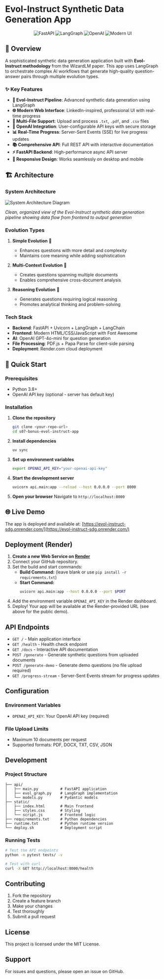 # Evol-Instruct Synthetic Data Generation App

<p align="center">
  <img src="https://img.shields.io/badge/FastAPI-0.116.1-009688?style=for-the-badge&logo=fastapi" alt="FastAPI">
  <img src="https://img.shields.io/badge/LangGraph-0.5.4-FF6B6B?style=for-the-badge&logo=python" alt="LangGraph">
  <img src="https://img.shields.io/badge/OpenAI-GPT--4o--mini-412991?style=for-the-badge&logo=openai" alt="OpenAI">
  <img src="https://img.shields.io/badge/React-Modern%20UI-61DAFB?style=for-the-badge&logo=react" alt="Modern UI">
</p>

## 🚀 Overview

A sophisticated synthetic data generation application built with **Evol-Instruct methodology** from the WizardLM paper. This app uses LangGraph to orchestrate complex AI workflows that generate high-quality question-answer pairs through multiple evolution types.

### ✨ Key Features

- **🎯 Evol-Instruct Pipeline**: Advanced synthetic data generation using LangGraph
- **🌐 Modern Web Interface**: LinkedIn-inspired, professional UI with real-time progress
- **📁 Multi-File Support**: Upload and process `.txt`, `.pdf`, and `.csv` files
- **🔑 OpenAI Integration**: User-configurable API keys with secure storage
- **📊 Real-Time Progress**: Server-Sent Events (SSE) for live progress updates
- **📚 Comprehensive API**: Full REST API with interactive documentation
- **⚡ FastAPI Backend**: High-performance async API server
- **🎨 Responsive Design**: Works seamlessly on desktop and mobile

## 🏗️ Architecture

### System Architecture

![System Architecture Diagram](https://i.imgur.com/58ktzG5.png)

*Clean, organized view of the Evol-Instruct synthetic data generation pipeline showing data flow from frontend to output generation*

### Evolution Types

1. **Simple Evolution** 🎯
   - Enhances questions with more detail and complexity
   - Maintains core meaning while adding sophistication

2. **Multi-Context Evolution** 🔗
   - Creates questions spanning multiple documents
   - Enables comprehensive cross-document analysis

3. **Reasoning Evolution** 🧠
   - Generates questions requiring logical reasoning
   - Promotes analytical thinking and problem-solving

### Tech Stack

- **Backend**: FastAPI + Uvicorn + LangGraph + LangChain
- **Frontend**: Modern HTML/CSS/JavaScript with Font Awesome
- **AI**: OpenAI GPT-4o-mini for question generation
- **File Processing**: PDF.js + Papa Parse for client-side parsing
- **Deployment**: Render.com cloud deployment

## 🚀 Quick Start

### Prerequisites

- Python 3.8+
- OpenAI API key (optional - server has default key)

### Installation

1. **Clone the repository**
   ```bash
   git clone <your-repo-url>
   cd s07-bonus-evol-instruct-app
   ```

2. **Install dependencies**
   ```bash
   uv sync
   ```

3. **Set up environment variables**
   ```bash
   export OPENAI_API_KEY="your-openai-api-key"
   ```

4. **Start the development server**
   ```bash
   uvicorn api.main:app --reload --host 0.0.0.0 --port 8000
   ```

5. **Open your browser**
   Navigate to `http://localhost:8000`

## 🌐 Live Demo

The app is deployed and available at: [https://evol-instruct-sdg.onrender.com/](https://evol-instruct-sdg.onrender.com/)

## Deployment (Render)

1. **Create a new Web Service on [Render](https://render.com/)**
2. Connect your GitHub repository.
3. Set the build and start commands:
   - **Build Command:** (leave blank or use `pip install -r requirements.txt`)
   - **Start Command:**
     ```bash
     uvicorn api.main:app --host 0.0.0.0 --port $PORT
     ```
4. Add the environment variable `OPENAI_API_KEY` in the Render dashboard.
5. Deploy! Your app will be available at the Render-provided URL (see above for the public demo).

## API Endpoints

- `GET /` - Main application interface
- `GET /health` - Health check endpoint
- `GET /docs` - Interactive API documentation
- `POST /generate` - Generate synthetic questions from uploaded documents
- `POST /generate-demo` - Generate demo questions (no file upload required)
- `GET /progress-stream` - Server-Sent Events stream for progress updates

## Configuration

### Environment Variables

- `OPENAI_API_KEY`: Your OpenAI API key (required)

### File Upload Limits

- Maximum 10 documents per request
- Supported formats: PDF, DOCX, TXT, CSV, JSON

## Development

### Project Structure

```
├── api/
│   ├── main.py          # FastAPI application
│   ├── evol_graph.py    # LangGraph implementation
│   └── models.py        # Pydantic models
├── static/
│   ├── index.html       # Main frontend
│   ├── styles.css       # Styling
│   └── script.js        # Frontend logic
├── requirements.txt     # Python dependencies
├── runtime.txt          # Python runtime version
└── deploy.sh            # Deployment script
```

### Running Tests

```bash
# Test the API endpoints
python -m pytest tests/ -v

# Test with curl
curl -X GET http://localhost:8000/health
```

## Contributing

1. Fork the repository
2. Create a feature branch
3. Make your changes
4. Test thoroughly
5. Submit a pull request

## License

This project is licensed under the MIT License.

## Support

For issues and questions, please open an issue on GitHub.